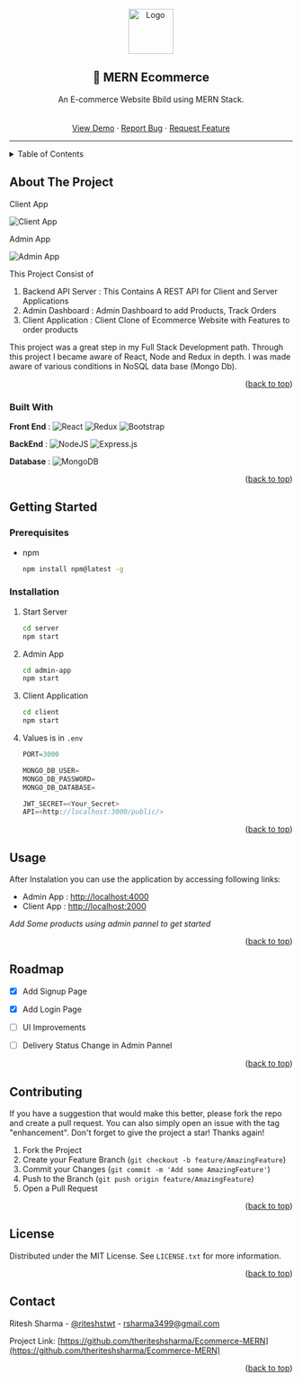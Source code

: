 
<div id="top"></div>

<!-- PROJECT LOGO -->
<br />
<div align="center">
  <a href="https://github.com/theriteshsharma/Ecommerce-MERN">
    <img src="./frontend/src/assets/lo" alt="Logo" width="80" height="80">
  </a>

  <h2 align="center">🛒 MERN Ecommerce</h2>

  <p align="center">
  An E-commerce Website Bbild using MERN Stack.
    <br />
    <br />
    <br />
    <a href="https://github.com/theriteshshrama/Ecommerce-MERN">View Demo</a>
    ·
    <a href="https://github.com/othneildrew/Ecommerce-MERN/issues">Report Bug</a>
    ·
    <a href="https://github.com/othneildrew/Ecommerce-MERN/issues">Request Feature</a>
  </p>
</div>

-----



<!-- TABLE OF CONTENTS -->
<details>
  <summary>Table of Contents</summary>
  <ol>
    <li>
      <a href="#about-the-project">About The Project</a>
      <ul>
        <li><a href="#built-with">Built With</a></li>
      </ul>
    </li>
    <li>
      <a href="#getting-started">Getting Started</a>
      <ul>
        <li><a href="#prerequisites">Prerequisites</a></li>
        <li><a href="#installation">Installation</a></li>
      </ul>
    </li>
    <li><a href="#usage">Usage</a></li>
    <li><a href="#roadmap">Roadmap</a></li>
    <li><a href="#contributing">Contributing</a></li>
    <li><a href="#license">License</a></li>
    <li><a href="#contact">Contact</a></li>
  </ol>
</details>



<!-- ABOUT THE PROJECT -->
## About The Project
Client App

![Client App](img-readme/client.gif)

Admin App

![Admin App](img-readme/admin.gif)



This Project Consist of 

1. Backend API Server
	: This Contains A REST API for Client and Server Applications 
2. Admin Dashboard 
	: Admin Dashboard to add Products, Track Orders
3. Client Application
	: Client Clone of Ecommerce Website with Features to order products

This project was a great step in my Full Stack Development path. Through this project I became aware of React, Node and Redux in depth. I was made aware of various conditions in NoSQL data base (Mongo Db). 


<p align="right">(<a href="#top">back to top</a>)</p>



### Built With

**Front End** :  ![React](https://img.shields.io/badge/react-%2320232a.svg?style=for-the-badge&logo=react&logoColor=%2361DAFB) ![Redux](https://img.shields.io/badge/redux-%23593d88.svg?style=for-the-badge&logo=redux&logoColor=white) ![Bootstrap](https://img.shields.io/badge/bootstrap-%23563D7C.svg?style=for-the-badge&logo=bootstrap&logoColor=white)

**BackEnd** : ![NodeJS](https://img.shields.io/badge/node.js-6DA55F?style=for-the-badge&logo=node.js&logoColor=white) ![Express.js](https://img.shields.io/badge/express.js-%23404d59.svg?style=for-the-badge&logo=express&logoColor=%2361DAFB)

**Database** : ![MongoDB](https://img.shields.io/badge/MongoDB-%234ea94b.svg?style=for-the-badge&logo=mongodb&logoColor=white)

<p align="right">(<a href="#top">back to top</a>)</p>



<!-- GETTING STARTED -->
## Getting Started


### Prerequisites

* npm

  ```sh
  npm install npm@latest -g
  ```

### Installation



1. Start Server
    ```sh
    cd server
    npm start
    ```
2. Admin App
   ```sh
   cd admin-app
   npm start
   
   ```
3. Client Application
   ```sh
   cd client
   npm start
   ```
4. Values is in `.env`
   ```js
   PORT=3000

   MONGO_DB_USER=
   MONGO_DB_PASSWORD=
   MONGO_DB_DATABASE=

   JWT_SECRET=<Your_Secret>
   API=<http://localhost:3000/public/>
   ```

<p align="right">(<a href="#top">back to top</a>)</p>



<!-- USAGE EXAMPLES -->
## Usage

After Instalation you can use the application by accessing following links:

* Admin App : [http://localhost:4000](http://localhost:4000)
* Client App : [http://localhost:2000](http://localhost:2000)

_Add Some products using admin pannel to get started_

<p align="right">(<a href="#top">back to top</a>)</p>



<!-- ROADMAP -->
## Roadmap

- [x] Add Signup Page
- [x] Add Login Page
- [ ] UI Improvements
- [ ] Delivery Status Change in Admin Pannel


<p align="right">(<a href="#top">back to top</a>)</p>



<!-- CONTRIBUTING -->
## Contributing

If you have a suggestion that would make this better, please fork the repo and create a pull request. You can also simply open an issue with the tag "enhancement".
Don't forget to give the project a star! Thanks again!

1. Fork the Project
2. Create your Feature Branch (`git checkout -b feature/AmazingFeature`)
3. Commit your Changes (`git commit -m 'Add some AmazingFeature'`)
4. Push to the Branch (`git push origin feature/AmazingFeature`)
5. Open a Pull Request

<p align="right">(<a href="#top">back to top</a>)</p>



<!-- LICENSE -->
## License

Distributed under the MIT License. See `LICENSE.txt` for more information.

<p align="right">(<a href="#top">back to top</a>)</p>



<!-- CONTACT -->
## Contact

Ritesh Sharma - [@riteshstwt](https://twitter.com/riteshstwt) - rsharma3499@gmail.com

Project Link: [https://github.com/theriteshsharma/Ecommerce-MERN](https://github.com/theriteshsharma/Ecommerce-MERN)

<p align="right">(<a href="#top">back to top</a>)</p>






